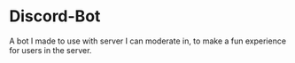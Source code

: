# Discord-Bot
A bot I made to use with server I can moderate in, to make a fun experience for users in the server.
